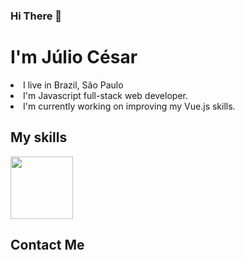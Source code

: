 ### Hi There :wave:

# I'm Júlio César
<li>I live in Brazil, São Paulo</li>
<li>I'm Javascript full-stack web developer.</li>

<li>I'm currently working on improving my Vue.js skills.</li>

## My skills
<img src="https://images.tutorialedge.net/images/node.png" style="width:100px;" />


## Contact Me 
